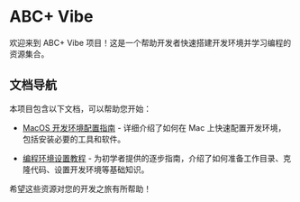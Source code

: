 # ABC+ Vibe

欢迎来到 ABC+ Vibe 项目！这是一个帮助开发者快速搭建开发环境并学习编程的资源集合。

## 文档导航

本项目包含以下文档，可以帮助您开始：

- [MacOS 开发环境配置指南](./MacOS-Setup-Guide.md) - 详细介绍了如何在 Mac 上快速配置开发环境，包括安装必要的工具和软件。

- [编程环境设置教程](./Tutorial.md) - 为初学者提供的逐步指南，介绍了如何准备工作目录、克隆代码、设置开发环境等基础知识。

希望这些资源对您的开发之旅有所帮助！
